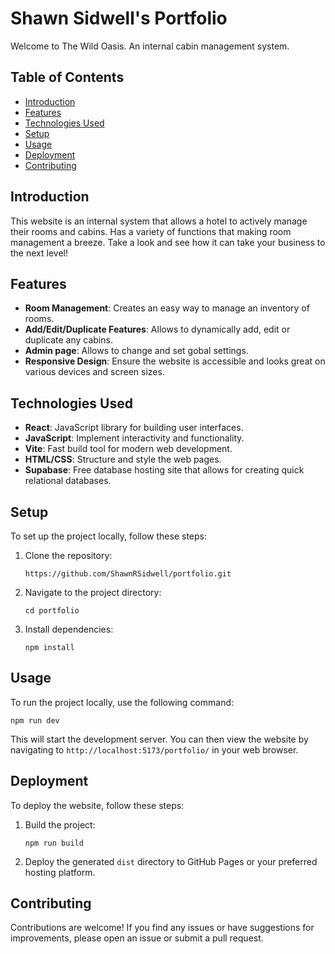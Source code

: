 # Shawn Sidwell's Portfolio

Welcome to The Wild Oasis. An internal cabin management system.

## Table of Contents

- [Introduction](#introduction)
- [Features](#features)
- [Technologies Used](#technologies-used)
- [Setup](#setup)
- [Usage](#usage)
- [Deployment](#deployment)
- [Contributing](#contributing)

## Introduction

This website is an internal system that allows a hotel to actively manage their rooms and cabins. Has a variety of functions that making room management a breeze. Take a look and see how it can take your business to the next level!

## Features

- **Room Management**: Creates an easy way to manage an inventory of rooms. 
- **Add/Edit/Duplicate Features**: Allows to dynamically add, edit or duplicate any cabins. 
- **Admin page**: Allows to change and set gobal settings. 
- **Responsive Design**: Ensure the website is accessible and looks great on various devices and screen sizes.

## Technologies Used

- **React**: JavaScript library for building user interfaces.
- **JavaScript**: Implement interactivity and functionality.
- **Vite**: Fast build tool for modern web development.
- **HTML/CSS**: Structure and style the web pages.
- **Supabase**: Free database hosting site that allows for creating quick relational databases.

## Setup

To set up the project locally, follow these steps:

1. Clone the repository:

    ```https://github.com/ShawnRSidwell/portfolio.git```

2. Navigate to the project directory:

   ```cd portfolio```

3. Install dependencies:

   ```npm install```

## Usage

To run the project locally, use the following command:

`npm run dev`

This will start the development server. You can then view the website by navigating to `http://localhost:5173/portfolio/` in your web browser.

## Deployment

To deploy the website, follow these steps:

1. Build the project:

   `npm run build`

2. Deploy the generated `dist` directory to GitHub Pages or your preferred hosting platform.

## Contributing

Contributions are welcome! If you find any issues or have suggestions for improvements, please open an issue or submit a pull request.
